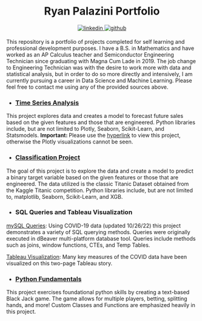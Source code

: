
    
<h1 align="center">Ryan Palazini Portfolio</h1>
<p align="center"><a href="https://github.com/ryanpalazini" target="_blank">
<a href="https://linkedin.com/in/ryan-palazini" target="_blank">
<img src=https://img.shields.io/badge/linkedin-%231E77B5.svg?&style=for-the-badge&logo=linkedin&logoColor=white alt=linkedin style="margin-bottom: 5px;" />
<img src=https://img.shields.io/badge/github-%2324292e.svg?&style=for-the-badge&logo=github&logoColor=white alt=github style="margin-bottom: 5px;" />
</a>
</a>
<a href="https://www.kaggle.com/RyanPalazini" target="_blank">
<!<img src=https://img.shields.io/badge/kaggle-%2344BAE8.svg?&style=for-the-badge&logo=kaggle&logoColor=white alt=kaggle style="margin-bottom: 5px;" />
</a><br>
</p>

This repository is a portfolio of projects completed for self learning and professional development purposes. I have a B.S. in Mathematics and have worked as an AP Calculus teacher and Semiconductor Engineering Technician since graduating with Magna Cum Lade in 2019. The job change to Engineering Technician was with the desire to work more with data and statistical analysis, but in order to do so more directly and intensively, I am currently pursuing a career in Data Science and Machine Learning. Please feel free to contact me using any of the provided sources above.<br>

* <h3><a href="https://nbviewer.org/github/RyanPalazini/Portfolio/blob/main/TimeSeries/Time_Series_Analysis.ipynb">Time Series Analysis</a></h3>
This project explores data and creates a model to forecast future sales based on the given features and those that are engineered. Python libraries include, but are not limited to Plotly, Seaborn, Scikit-Learn, and Statsmodels. <b>Important: </b>Please use the <a href="https://nbviewer.org/github/RyanPalazini/Portfolio/blob/main/TimeSeries/Time_Series_Analysis.ipynb">hyperlink</a> to view this project, otherwise the Plotly visualizations cannot be seen.

* <h3><a href="https://github.com/RyanPalazini/Portfolio/blob/main/ClassificationProject/titanic_portfolio.ipynb">Classification Project</a></h3>
The goal of this project is to explore the data and create a model to predict a binary target variable based on the given features or those that are engineered. The data utilized is the classic Titanic Dataset obtained from the Kaggle Titanic competition. Python libraries include, but are not limited to, matplotlib, Seaborn, Scikit-Learn, and XGB.

* <p style="color:#0000EE";><h3>SQL Queries and Tableau Visualization</h3></p>
<a href="https://github.com/RyanPalazini/Portfolio/blob/main/COVID-19/mySQL_queries.md">mySQL Queries</a>: Using COVID-19 data (updated 10/26/22) this project demonstrates a variety of SQL querying methods. Queries were originally executed in dBeaver multi-platform database tool. Queries include methods such as joins, window functions, CTEs, and Temp Tables.

<a href="https://public.tableau.com/app/profile/ryan.p1574/viz/COVIDDashboard_16668613475780/Story1?publish=yes: Many key measures of this COVID data have been visualized on this two-page Tableau story.
">Tableau Visualization</a>: Many key measures of the COVID data have been visualized on this two-page Tableau story.

* <h3><a href="https://github.com/RyanPalazini/Portfolio/blob/main/BlackJackGame/black-jack-game.ipynb">Python Fundamentals</a></h3>
This project exercises foundational python skills by creating a text-based Black Jack game. The game allows for multiple players, betting, splitting hands, and more! Custom Classes and Functions are emphasized heavily in this project.

<!--- <h3 align="left">Languages and Tools:</h3>
<p align="left"> <a href="https://git-scm.com/" target="_blank" rel="noreferrer"> <img src="https://www.vectorlogo.zone/logos/git-scm/git-scm-icon.svg" alt="git" width="40" height="40"/> </a> <a href="https://www.mysql.com/" target="_blank" rel="noreferrer"> <img src="https://raw.githubusercontent.com/devicons/devicon/master/icons/mysql/mysql-original-wordmark.svg" alt="mysql" width="40" height="40"/> </a> <a href="https://pandas.pydata.org/" target="_blank" rel="noreferrer"> <img src="https://raw.githubusercontent.com/devicons/devicon/2ae2a900d2f041da66e950e4d48052658d850630/icons/pandas/pandas-original.svg" alt="pandas" width="40" height="40"/> </a> <a href="https://www.python.org" target="_blank" rel="noreferrer"> <img src="https://raw.githubusercontent.com/devicons/devicon/master/icons/python/python-original.svg" alt="python" width="40" height="40"/> </a> <a href="https://scikit-learn.org/" target="_blank" rel="noreferrer"> <img src="https://upload.wikimedia.org/wikipedia/commons/0/05/Scikit_learn_logo_small.svg" alt="scikit_learn" width="40" height="40"/> </a> <a href="https://seaborn.pydata.org/" target="_blank" rel="noreferrer"> <img src="https://seaborn.pydata.org/_images/logo-mark-lightbg.svg" alt="seaborn" width="40" height="40"/> </a> <a href="https://www.tensorflow.org" target="_blank" rel="noreferrer"> <img src="https://www.vectorlogo.zone/logos/tensorflow/tensorflow-icon.svg" alt="tensorflow" width="40" height="40"/> </a> </p>  --->
